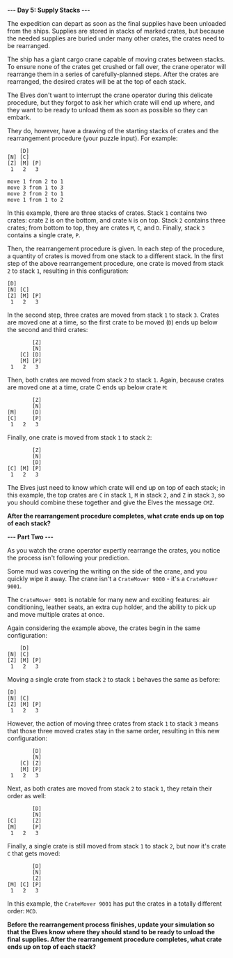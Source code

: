 **--- Day 5: Supply Stacks ---**

The expedition can depart as soon as the final supplies have been unloaded from the ships. Supplies are stored in stacks of marked crates, but because the needed supplies are buried under many other crates, the crates need to be rearranged.

The ship has a giant cargo crane capable of moving crates between stacks. To ensure none of the crates get crushed or fall over, the crane operator will rearrange them in a series of carefully-planned steps. After the crates are rearranged, the desired crates will be at the top of each stack.

The Elves don't want to interrupt the crane operator during this delicate procedure, but they forgot to ask her which crate will end up where, and they want to be ready to unload them as soon as possible so they can embark.

They do, however, have a drawing of the starting stacks of crates and the rearrangement procedure (your puzzle input). For example:

```
    [D]    
[N] [C]    
[Z] [M] [P]
 1   2   3 

move 1 from 2 to 1
move 3 from 1 to 3
move 2 from 2 to 1
move 1 from 1 to 2
```

In this example, there are three stacks of crates. Stack `1` contains two crates: crate `Z` is on the bottom, and crate `N` is on top. Stack `2` contains three crates; from bottom to top, they are crates `M`, `C`, and `D`. Finally, stack `3` contains a single crate, `P`.

Then, the rearrangement procedure is given. In each step of the procedure, a quantity of crates is moved from one stack to a different stack. In the first step of the above rearrangement procedure, one crate is moved from stack `2` to stack `1`, resulting in this configuration:

```
[D]        
[N] [C]    
[Z] [M] [P]
 1   2   3 
```

In the second step, three crates are moved from stack `1` to stack `3`. Crates are moved one at a time, so the first crate to be moved (`D`) ends up below the second and third crates:

```
        [Z]
        [N]
    [C] [D]
    [M] [P]
 1   2   3
```

Then, both crates are moved from stack `2` to stack `1`. Again, because crates are moved one at a time, crate C ends up below crate `M`:

```
        [Z]
        [N]
[M]     [D]
[C]     [P]
 1   2   3
```

Finally, one crate is moved from stack `1` to stack `2`:

```
        [Z]
        [N]
        [D]
[C] [M] [P]
 1   2   3
```

The Elves just need to know which crate will end up on top of each stack; in this example, the top crates are `C` in stack `1`, `M` in stack `2`, and `Z` in stack `3`, so you should combine these together and give the Elves the message `CMZ`.

**After the rearrangement procedure completes, what crate ends up on top of each stack?**

**--- Part Two ---**

As you watch the crane operator expertly rearrange the crates, you notice the process isn't following your prediction.

Some mud was covering the writing on the side of the crane, and you quickly wipe it away. The crane isn't a `CrateMover 9000` - it's a `CrateMover 9001`.

The `CrateMover 9001` is notable for many new and exciting features: air conditioning, leather seats, an extra cup holder, and the ability to pick up and move multiple crates at once.

Again considering the example above, the crates begin in the same configuration:

```
    [D]    
[N] [C]    
[Z] [M] [P]
 1   2   3 
```

Moving a single crate from stack `2` to stack `1` behaves the same as before:

```
[D]        
[N] [C]    
[Z] [M] [P]
 1   2   3 
```

However, the action of moving three crates from stack `1` to stack `3` means that those three moved crates stay in the same order, resulting in this new configuration:

```
        [D]
        [N]
    [C] [Z]
    [M] [P]
 1   2   3
```

Next, as both crates are moved from stack `2` to stack `1`, they retain their order as well:

```
        [D]
        [N]
[C]     [Z]
[M]     [P]
 1   2   3
```

Finally, a single crate is still moved from stack `1` to stack `2`, but now it's crate `C` that gets moved:

```
        [D]
        [N]
        [Z]
[M] [C] [P]
 1   2   3
```

In this example, the `CrateMover 9001` has put the crates in a totally different order: `MCD`.

**Before the rearrangement process finishes, update your simulation so that the Elves know where they should stand to be ready to unload the final supplies. After the rearrangement procedure completes, what crate ends up on top of each stack?**
